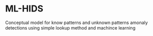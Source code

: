 # ML-HIDS
Conceptual model for know patterns and unknown patterns amonaly detections using simple lookup method and machince learning
